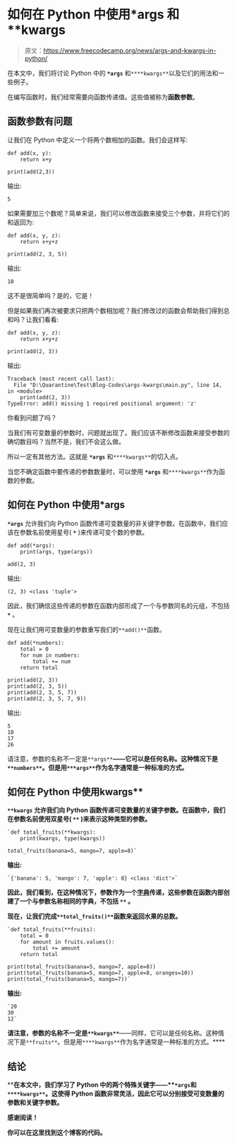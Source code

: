 # 如何在 Python 中使用*args 和**kwargs

> 原文：<https://www.freecodecamp.org/news/args-and-kwargs-in-python/>

在本文中，我们将讨论 Python 中的 **`*args`** 和`****kwargs**`以及它们的用法和一些例子。

在编写函数时，我们经常需要向函数传递值。这些值被称为**函数参数**。

## 函数参数有问题

让我们在 Python 中定义一个将两个数相加的函数。我们会这样写:

```
def add(x, y):
    return x+y

print(add(2,3))
```

输出:

```
5
```

如果需要加三个数呢？简单来说，我们可以修改函数来接受三个参数，并将它们的和返回为:

```
def add(x, y, z):
    return x+y+z

print(add(2, 3, 5))
```

输出:

```
10
```

这不是很简单吗？是的，它是！

但是如果我们再次被要求只把两个数相加呢？我们修改过的函数会帮助我们得到总和吗？让我们看看:

```
def add(x, y, z):
    return x+y+z

print(add(2, 3))
```

输出:

```
Traceback (most recent call last):
  File "D:\Quarantine\Test\Blog-Codes\args-kwargs\main.py", line 14, in <module>
    print(add(2, 3))
TypeError: add() missing 1 required positional argument: 'z'
```

你看到问题了吗？

当我们有可变数量的参数时，问题就出现了。我们应该不断修改函数来接受参数的确切数目吗？当然不是，我们不会这么做。

所以一定有其他方法。这就是 **`*args`** 和`****kwargs**`的切入点。

当您不确定函数中要传递的参数数量时，可以使用 **`*args`** 和`****kwargs**`作为函数的参数。

## 如何在 Python 中使用*args

**`*args`** 允许我们向 Python 函数传递可变数量的非关键字参数。在函数中，我们应该在参数名前使用星号( **`*`** )来传递可变个数的参数。

```
def add(*args):
    print(args, type(args))

add(2, 3)
```

输出:

```
(2, 3) <class 'tuple'>
```

因此，我们确信这些传递的参数在函数内部形成了一个与参数同名的元组，不包括 **`*`** 。

现在让我们用可变数量的参数重写我们的`**add()**`函数。

```
def add(*numbers):
    total = 0
    for num in numbers:
        total += num
    return total

print(add(2, 3))
print(add(2, 3, 5))
print(add(2, 3, 5, 7))
print(add(2, 3, 5, 7, 9))
```

输出:

```
5
10
17
26
```

请注意，参数的名称不一定是`**args**`**——它可以是任何名称。这种情况下是`**numbers**`。但是用`***args**`作为名字通常是一种标准的方式。**

## **如何在 Python 中使用**kwargs**

****`**kwargs`** 允许我们向 Python 函数传递可变数量的关键字参数。在函数中，我们在参数名前使用双星号( **`**`** )来表示这种类型的参数。**

```
`def total_fruits(**kwargs):
    print(kwargs, type(kwargs))

total_fruits(banana=5, mango=7, apple=8)`
```

**输出:**

```
`{'banana': 5, 'mango': 7, 'apple': 8} <class 'dict'>`
```

**因此，我们看到，在这种情况下，参数作为一个[字典](https://ireadblog.com/posts/127/everything-you-need-to-know-about-python-dictionaries)传递，这些参数在函数内部创建了一个与参数名称相同的字典，不包括 **`**`** 。**

**现在，让我们完成`**total_fruits()**`函数来返回水果的总数。**

```
`def total_fruits(**fruits):
    total = 0
    for amount in fruits.values():
        total += amount
    return total

print(total_fruits(banana=5, mango=7, apple=8))
print(total_fruits(banana=5, mango=7, apple=8, oranges=10))
print(total_fruits(banana=5, mango=7))`
```

**输出:**

```
`20
30
12`
```

**请注意，参数的名称不一定是`**kwargs**`**——同样，它可以是任何名称。这种情况下是`**fruits**`。但是用`****kwargs**`作为名字通常是一种标准的方式。****

## ****结论****

****在本文中，我们学习了 Python 中的两个特殊关键字——**`*args`**和`****kwargs**`。这使得 Python 函数非常灵活，因此它可以分别接受可变数量的参数和关键字参数。****

****感谢阅读！****

****你可以在这里找到这个博客的代码。****
